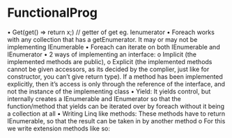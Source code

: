 FunctionalProg
==============
•	Get(get() => return x;) // getter of get eg. Ienumerator
•	Foreach works with any collection that has a getEnumerator. It may or may not be implementing IEnumerable
•	Foreach can iterate on both IEnumerable and IEnumerator
•	2 ways of implementing an interface: 
o	Implicit (the implemented methods are public), 
o	Explicit (the implemented methods cannot be given accessors, as its decided by the complier, just like for constructor, you can’t give return type). If a method has been implemented explicitly, then it’s access is only through the reference of the interface, and not the instance of the implementing class
•	Yield: It yields control, but internally creates a IEnumerable and IEnumerator so that the function/method that yields can be iterated over by foreach without it being a collection at all
•	Writing Linq like methods: These methods have to return IEnumerable, so that the result can be taken in by another method
o	For this we write extension methods like so:
